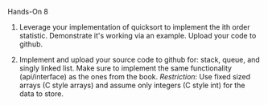 Hands-On 8
1. Leverage your implementation of quicksort to implement the ith order statistic. Demonstrate it's working via an example. Upload your code to github.

2. Implement and upload your source code to github for: stack, queue, and singly linked list. Make sure to implement the same functionality (api/interface) as the ones from the book.  *Restriction*: Use fixed sized arrays (C style arrays) and assume only integers (C style int) for the data to store.

